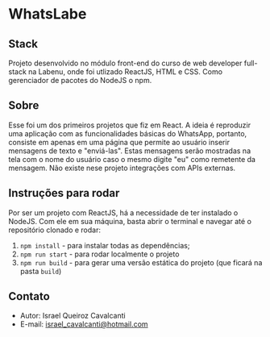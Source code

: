 # WhatsLabe

## Stack
Projeto desenvolvido no módulo front-end do curso de web developer full-stack 
na Labenu, onde foi utlizado ReactJS, HTML e CSS. Como gerenciador de pacotes 
do NodeJS o npm.

## Sobre
Esse foi um dos primeiros projetos que fiz em React.
A ideia é reproduzir uma aplicação com as funcionalidades básicas do WhatsApp, 
portanto, consiste em apenas em uma página que permite ao usuário inserir
mensagens de texto e "enviá-las". Estas mensagens serão mostradas na tela com
o nome do usuário caso o mesmo digite "eu" como remetente da mensagem.
Não existe nese projeto integrações com APIs externas.

## Instruções para rodar
Por ser um projeto com ReactJS, há a necessidade de ter instalado o NodeJS. 
Com ele em sua máquina, basta abrir o terminal e navegar até o repositório 
clonado e rodar:

1. `npm install` - para instalar todas as dependências;
2. `npm run start` - para rodar localmente o projeto
3. `npm run build` - para gerar uma versão estática do projeto (que ficará na pasta `build`)

## Contato 
- Autor: Israel Queiroz Cavalcanti
- E-mail: israel_cavalcanti@hotmail.com
